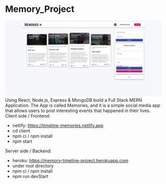 # Memory_Project
![](memories.png)
Using React, Node.js, Express & MongoDB build a Full Stack MERN Application. The App is called Memories,
and it is a simple social media app that allows users to post interesting events that happened in their lives.
Client side / Frontend:
- netlify: https://timeline-memories.netlify.app
- cd client
- npm ci / npm install
- npm start 


Server side / Backend:
- heroku: https://memory-timeline-project.herokuapp.com
- under root directory
- npm ci / npm install
- npm run devStart